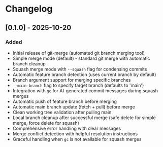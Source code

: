 # Changelog

## [0.1.0] - 2025-10-20

### Added
- Initial release of git-merge (automated git branch merging tool)
- Simple merge mode (default) - standard git merge with automatic branch cleanup
- Squash merge mode with `--squash` flag for condensing commits
- Automatic feature branch detection (uses current branch by default)
- Branch argument support for merging specific branches
- `--main-branch` flag to specify target branch (defaults to 'main')
- Integration with `gc` for AI-generated commit messages during squash merges
- Automatic push of feature branch before merging
- Automatic main branch update (fetch + pull) before merge
- Clean working tree validation after pulling main
- Local branch cleanup after successful merge (safe delete for simple merge, force delete for squash)
- Comprehensive error handling with clear messages
- Merge conflict detection with helpful resolution instructions
- Graceful handling when `gc` is not available for squash merges
